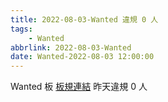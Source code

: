 ```yaml
---
title: 2022-08-03-Wanted 違規 0 人
tags:
    - Wanted
abbrlink: 2022-08-03-Wanted
date: Wanted-2022-08-03 12:00:00
---
```

Wanted 板 [板規連結](https://www.ptt.cc/bbs/Wanted/M.1608829773.A.D3B.html)
昨天違規 0 人
